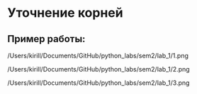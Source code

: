 # Уточнение корней

## Пример работы:

/Users/kirill/Documents/GitHub/python_labs/sem2/lab_1/1.png

/Users/kirill/Documents/GitHub/python_labs/sem2/lab_1/2.png

/Users/kirill/Documents/GitHub/python_labs/sem2/lab_1/3.png
